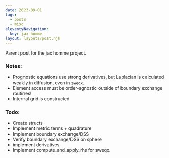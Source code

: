 ```yaml
---
date: 2023-09-01
tags:
  - posts
  - misc
eleventyNavigation:
  key: jax homme
layout: layouts/post.njk
---
```


Parent post for the jax homme project.

### Notes:
* Prognostic equations use strong derivatives, but Laplacian is calculated weakly in diffusion, even in `sweqx`.
* Element access must be order-agnostic outside of boundary exchange routines!
* Internal grid is constructed 


### Todo:
* Create structs 
* Implement metric terms + quadrature
* Implement boundary exchange/DSS
* Verify boundary exchange/DSS on sphere
* implement derivatives
* Implement compute_and_apply_rhs for sweqx. 

